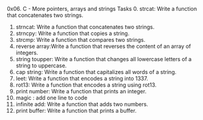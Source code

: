 0x06. C - More pointers, arrays and strings
Tasks
0. strcat: Write a function that concatenates two strings.
1. strncat: Write a function that concatenates two strings.
2. strncpy: Write a function that copies a string.
3. strcmp: Write a function that compares two strings.
4. reverse array:Write a function that reverses the content of an array of integers.
5. string toupper: Write a function that changes all lowercase letters of a string to uppercase.
6. cap string: Write a function that capitalizes all words of a string.
7. leet: Write a function that encodes a string into 1337.
8. rot13: Write a function that encodes a string using rot13.
9. print number: Write a function that prints an integer.
10. magic : add one line to code
11. infinite add: Write a function that adds two numbers.
12. print buffer: Write a function that prints a buffer.
